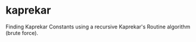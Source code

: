# kaprekar
Finding Kaprekar Constants using a recursive Kaprekar's Routine algorithm (brute force).
